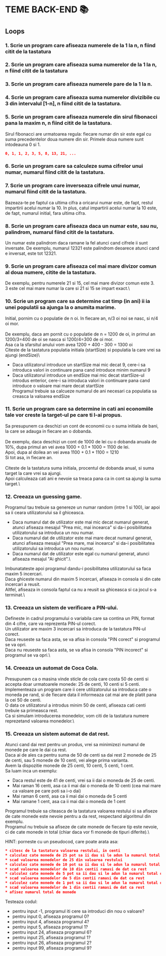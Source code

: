 # TEME BACK-END 📚

## Loops

### 1. Scrie un program care afiseaza numerele de la 1 la n, n fiind citit de la tastatura

### 2. Scrie un program care afiseaza suma numerelor de la 1 la n, n fiind citit de la tastatura

### 3. Scrie un program care afiseaza numerele pare de la 1 la n.

### 4. Scrie un program care afiseaza suma numerelor divizibile cu 3 din intervalul [1-n], n fiind citit de la tastatura.

### 5. Scrie un program care afiseaza numerele din sirul fibonacci pana la maxim n, n fiind citit de la tastatura.
Sirul fibonacci are urmatoarea regula: fiecare numar din sir este egal cu suma precedentelor doua numere din sir.
Primele doua numere sunt intodeauna 0 si 1.
```json
0, 1, 1, 2, 3, 5, 8, 13, 21, ...
```

### 6. Scrie un program care sa calculeze suma cifrelor unui numar, numarul fiind citit de la tastatura.

### 7. Scrie un program care inverseaza cifrele unui numar, numarul fiind citit de la tastatura.
Bazeaza-te pe faptul ca ultima cifra a oricarui numar este, de fapt, restul impartirii acelui numar la 10.
In plus, catul impartirii acelui numar la 10 este, de fapt, numarul initial, fara ultima cifra.

### 8. Scrie un program care afiseaza daca un numar este, sau nu, palindrom, numarul fiind citit de la tastatura.
Un numar este palindrom daca ramane la fel atunci cand cifrele ii sunt inversate.
De exemplu, numarul 12321 este palindrom deoarece atunci cand e inversat, este tot 12321.

### 9. Scrie un program care afiseaza cel mai mare divizor comun al doua numere, citite de la tastatura.
De exemplu, pentru numerele 21 si 15, cel mai mare divizor comun este 3.\
3 este cel mai mare numar la care si 21 si 15 se impart exact.\

### 10. Scrie un program care sa determine cat timp (in ani) ii ia unei populatii sa ajunga la o anumita marime.
Initial, pornim cu o populatie de n oi. In fiecare an, n/3 oi noi se nasc, si n/4 oi mor.\
\
De exemplu, daca am pornit cu o populatie de n = 1200 de oi, in primul an 1200/3=400 de oi se nasca si 1200/4=300 de oi mor.\
Asa ca la sfarsitul anului vom avea 1200 + 400 - 300 = 1300 oi
\
Citeste de la tastatura populatia initiala (startSize) si populatia la care vrei sa ajungi (endSize)\
* Daca utilizatorul introduce un startSize mai mic decat 9, cere-i sa introduca valori in continuare pana cand introduce minim numarul 9
* Daca utilizatorul introduce un endSize mai mic decat startSize-ul introdus enterior, cere-i sa introduca valori in continuare pana cand introduce o valoare mai mare decat startSize
\
Programul trebuie sa calcueze numarul de ani necesari ca populatia sa creasca la valoarea endSize

### 11. Scrie un program care sa determine in cati ani economiile tale vor creste la target-ul pe care ti l-ai propus.
Sa presupunem ca deschizi un cont de economii cu o suma initiala de bani, la care se adauga in fiecare an o dobanda.\
\
De exemplu, daca deschizi un cont de 1000 de lei cu o dobanda anuala de 10%, dupa primul an vei avea 1000 + 0.1 * 1000 = 1100 de lei.\
Apoi, dupa al doilea an vei avea 1100 + 0.1 * 1100 = 1210\
Si tot asa, in fiecare an.\
\
Citeste de la tastatura suma initiala, procentul de dobanda anual, si suma target la care vrei sa ajungi.\
Apoi calculeaza cati ani e nevoie sa treaca pana ca in cont sa ajungi la suma target.\

### 12. Creeaza un guessing game.
Programul tau trebuie sa genereze un numar random (intre 1 si 100), iar apoi sa ii ceara utilizatorului sa il ghiceasca.
* Daca numarul dat de utilizator este mai mic decat numarul generat, atunci afiseaza mesajul "Prea mic, mai incearca" si da-i posibilitatea utilizatorului sa introduca un nou numar.
* Daca numarul dat de utilizator este mai mare decat numarul generat, atunci afiseaza mesajul "Prea mare, mai incearca" si da-i posibilitatea utilizatorului sa introduca un nou numar.
* Daca numarul dat de utilizator este egal cu numarul generat, atunci afiseaza mesajul "Ai ghicit".\

Imbunatateste apoi programul dandu-i posibilitatea utilizatorului sa faca maxim 5 incercari.\
Daca ghiceste numarul din maxim 5 incercari, afiseaza in consola si din cate incercari a reusit.\
Altfel, afiseaza in consola faptul ca nu a reusit sa ghiceasca si ca jocul s-a terminat.\

### 13. Creeaza un sistem de verificare a PIN-ului.
Defineste in cadrul programului o variabila care sa contina un PIN, format din 4 cifre, care va reprezenta PIN-ul corect.\
Un utilizator are maxim 3 incercari sa introduca de la tastatura PIN-ul corect.\
Daca reuseste sa faca asta, se va afisa in consola "PIN corect" si programul se va opri.\
Daca nu reuseste sa faca asta, se va afisa in consola "PIN incorect" si programul se va opri.\

### 14. Creeaza un automat de Coca Cola.
Presupunem ca o masina vinde sticle de cola care costa 50 de centi si accepta doar urmatoarele monede: 25 de centi, 10 centi si 5 centi.\
Implementeaza un program care ii cere utilizatorului sa introduca cate o moneda pe rand, si de fiecare data il informeaza cat mai are de platit pana la cei 50 de centi.\
O data ce utilizatorul a introdus minim 50 de centi, afiseaza cati centi trebuie sa primeasca rest.\
Ca si simulam introducerea monedelor, vom citi de la tastatura numere reprezetand valoarea monedelor.\

### 15. Creeaza un sistem automat de dat rest.
Atunci cand dai rest pentru un produs, vrei sa minimizezi numarul de monede pe care le dai ca rest.\
Daca ai de ales ca pentru suma de 50 de centi sa dai rest 2 monede de 25 de centi, sau 5 monede de 10 centi, vei alege prima varianta.\
Avem la dispozitie monede de 25 centi, 10 centi, 5 centi, 1 cent.\
Sa luam inca un exemplu:
* Daca restul este de 41 de centi, vrei sa ii dai o moneda de 25 de centi.
* Mai raman 16 centi, asa ca ii mai dai o moneda de 10 centi (cea mai mare ca valoare pe care poti sa i-o dai)
* Mai raman 6 centi, asa ca ii mai dai o moneda de 5 centi
* Mai ramane 1 cent, asa ca ii mai dai o moneda de 1 cent

Programul trebuie sa citeasca de la tastatura valoarea restului si sa afiseze de cate monede este nevoie pentru a da rest, respectand algoritmul din exemplu.\
Programul nu trebuie sa afiseze de cate monede de fiecare tip este nevoie, ci de cate monede in total (chiar daca vor fi monede de tipuri diferite).\

HINT: porneste cu un pseudocod, care poate arata asa:
```json
* citesc de la tastatura valoarea restului, in centi
* calculez cate monede de 25 pot sa ii dau si le adun la numarul total de monede
* scad valoarea monedelor de 25 din valoarea restului
* calculez cate monede de 10 pot sa ii dau si le adun la numarul total de monede
* scad valoarea monedelor de 10 din centii ramasi de dat ca rest
* calculez cate monede de 5 pot sa ii dau si le adun la numarul total de monede
* scad valoarea monedelor de 5 din centii ramasi de dat ca rest
* calculez cate monede de 1 pot sa ii dau si le adun la numarul total de monede
* scad valoarea monedelor de 1 din centii ramasi de dat ca rest
* afisez numarul total de monede
```

Testeaza codul:
* pentru input -1, programul iti cere sa introduci din nou o valoare?
* pentru input 0, afiseaza programul 0?
* pentru input 4, afiseaza programul 4?
* pentru input 5, afiseaza programul 1?
* pentru input 24, afiseaza programul 6?
* pentru input 25, afiseaza programul 1?
* pentru input 26, afiseaza programul 2?
* pentru input 99, afiseaza programul 9?






